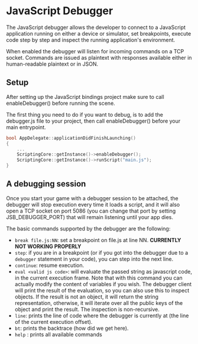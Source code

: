 # JavaScript Debugger

The JavaScript debugger allows the developer to connect to a
JavaScript application running on either a device or simulator, set
breakpoints, execute code step by step and inspect the running
application's environment.

When enabled the debugger will listen for incoming commands on a TCP
socket. Commands are issued as plaintext with responses available
either in human-readable plaintext or in JSON.

## Setup

After setting up the JavaScript bindings project make sure to call
enableDebugger() before running the scene.

The first thing you need to do if you want to debug, is to add the debugger.js file to your project,
then call enableDebugger() before your main entrypoint.

```c++
bool AppDelegate::applicationDidFinishLaunching()
{
	...
    ScriptingCore::getInstance()->enableDebugger();
    ScriptingCore::getInstance()->runScript("main.js");
}
```

## A debugging session

Once you start your game with a debugger session to be attached, the debugger will stop execution
every time it loads a script, and it will also open a TCP socket on port 5086 (you can change that
port by setting JSB_DEBUGGER_PORT) that will remain listening until your app dies.

The basic commands supported by the debugger are the following:

* `break file.js:NN`: set a breakpoint on file.js at line NN. **CURRENTLY NOT WORKING PROPERLY**
* `step`: if you are in a breakpoint (or if you got into the debugger due to a `debugger` statement
  in your code), you can step into the next line.
* `continue`: resume execution.
* `eval <valid js code>`: will evaluate the passed string as javascript code, in the current
  execution frame. Note that with this command you can actually modify the content of variables if
  you wish. The debugger client will print the result of the evaluation, so you can also use this
  to inspect objects. If the result is not an object, it will return the string representation,
  otherwise, it will iterate over all the public keys of the object and print the result. The
  inspection is non-recursive.
* `line`: prints the line of code where the debugger is currently at (the line of the current
  execution offset).
* `bt`: prints the backtrace (how did we get here).
* `help` : prints all available commands
